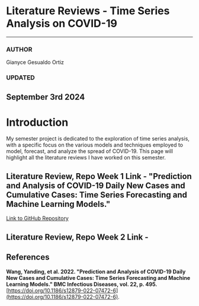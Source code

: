 # Literature Reviews - Time Series Analysis on COVID-19

---

### AUTHOR

Gianyce Gesualdo Ortiz

### UPDATED

September 3rd 2024
---

# Introduction

My semester project is dedicated to the exploration of time series analysis, with a specific focus on the various models and techniques employed to model, forecast, and analyze the spread of COVID-19. This page will highlight all the literature reviews I have worked on this semester.

## Literature Review, Repo Week 1 Link - "Prediction and Analysis of COVID-19 Daily New Cases and Cumulative Cases: Time Series Forecasting and Machine Learning Models."
[Link to GitHub Repository](Capstone_Paper_Review_Literature_Review__Week1.pdf)


## Literature Review, Repo Week 2 Link - 

## References
**Wang, Yanding, et al. 2022. "Prediction and Analysis of COVID-19 Daily New Cases and Cumulative Cases: Time Series Forecasting and Machine Learning Models." BMC Infectious Diseases, vol. 22, p. 495.** [https://doi.org/10.1186/s12879-022-07472-6](https://doi.org/10.1186/s12879-022-07472-6).

